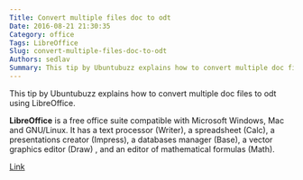 ```yaml
---
Title: Convert multiple files doc to odt
Date: 2016-08-21 21:30:35
Category: office
Tags: LibreOffice
Slug: convert-multiple-files-doc-to-odt
Authors: sedlav
Summary: This tip by Ubuntubuzz explains how to convert multiple doc files to odt using LibreOffice.LibreOffice is a free office suite compatible with Microso
---
```


This tip by Ubuntubuzz explains how to convert multiple doc files to odt using LibreOffice.

**LibreOffice** is a free office suite compatible with Microsoft Windows, Mac and GNU/Linux. It has a text processor (Writer), a spreadsheet (Calc), a presentations creator (Impress), a databases manager (Base), a vector graphics editor (Draw) , and an editor of mathematical formulas (Math).

[Link](http://www.ubuntubuzz.com/2016/08/libreoffice-command-line-convert-multiple-files-doc-to-odt.html)
